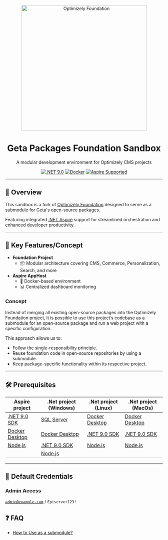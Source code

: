 <div align="center">
  <a href="https://github.com/episerver/Foundation">
    <img src="https://www.optimizely.com/globalassets/02.-global-images/navigation/optimizely_logo_navigation.svg" alt="Optimizely Foundation" width="400">
  </a>
  <h1>Geta Packages Foundation Sandbox</h1>
  <p>A modular development environment for Optimizely CMS projects</p>

[![.NET 9.0](https://img.shields.io/badge/.NET-9.0-512BD4)](https://dotnet.microsoft.com/download/dotnet/9.0)
[![Docker](https://img.shields.io/badge/Docker-✓-2496ED)](https://www.docker.com)
[![Aspire Supported](https://img.shields.io/badge/.NET_Aspire-✓-512BD4)](https://learn.microsoft.com/en-us/dotnet/aspire/)

</div>

---

## 🚀 Overview

This sandbox is a fork of [Optimizely Foundation](https://github.com/episerver/Foundation) designed to serve as a submodule for Geta's open-source packages.

Featuring integrated [.NET Aspire](https://learn.microsoft.com/en-us/dotnet/aspire/) support for streamlined orchestration and enhanced developer productivity.

---

## 🌟 Key Features/Concept

- **Foundation Project**
    - 📦 Modular architecture covering CMS, Commerce, Personalization, Search, and more
- **Aspire AppHost**
    - 🐳 Docker-based environment
    - 📊 Centralized dashboard monitoring

### Concept

Instead of merging all existing open-source packages into the Optimizely Foundation project, 
it is possible to use this project’s codebase as a submodule for an open-source package and run a web project with a specific configuration.

This approach allows us to:
- Follow the single-responsibility principle.
- Reuse foundation code in open-source repositories by using a submodule.
- Keep package-specific functionality within its respective project.

---

## 🛠️ Prerequisites
| Aspire project                                                         | .Net project (Windows)                                                        | .Net project (Linux)                                                   | .Net project (MacOs)                                                   |
|------------------------------------------------------------------------|-------------------------------------------------------------------------------|------------------------------------------------------------------------|------------------------------------------------------------------------|
| [.NET 9.0 SDK](https://dotnet.microsoft.com/en-us/download/dotnet/9.0) | [SQL Server](https://www.microsoft.com/en-us/sql-server/sql-server-downloads) | [Docker Desktop](https://docs.docker.com/desktop/setup/install/linux/) | [Docker Desktop](https://docs.docker.com/desktop/setup/install/linux/) |
| [Docker Desktop](https://www.docker.com/products/docker-desktop)       | [Docker Desktop](https://www.docker.com/products/docker-desktop)              | [.NET 9.0 SDK](https://dotnet.microsoft.com/en-us/download/dotnet/9.0) | [.NET 9.0 SDK](https://dotnet.microsoft.com/en-us/download/dotnet/9.0) |
| [Node.js](https://nodejs.org/en/download/)                             | [.NET 9.0 SDK](https://dotnet.microsoft.com/en-us/download/dotnet/9.0)        | [Node.js](https://nodejs.org/en/download/)                             | [Node.js](https://nodejs.org/en/download/)                             |
|                                                                        | [Node.js](https://nodejs.org/en/download/)                                    |                                                                        |                                                                        |

---

## 🔑 Default Credentials
### Admin Access
<code>admin@example.com</code> / <code>Episerver123!</code>

## ❓ FAQ

- [How to Use as a submodule?](https://github.com/Geta/geta-packages-foundation-sample#-how-to-use-as-a-submodule)
